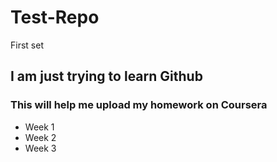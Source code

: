 # Test-Repo
First set
## I am just trying to learn Github
### This will help me upload my homework on Coursera
* Week 1
* Week 2
* Week 3
